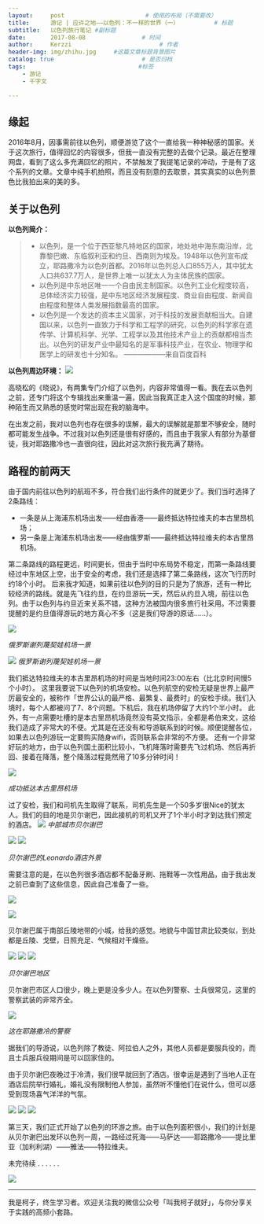 ```yaml
---
layout:     post                       # 使用的布局（不需要改）
title:      游记 | 应许之地——以色列：不一样的世界（一）          # 标题
subtitle:   以色列旅行笔记 #副标题
date:       2017-08-08                # 时间
author:     Kerzzi                         # 作者
header-img: img/zhihu.jpg     #这篇文章标题背景图片
catalog: true                         # 是否归档
tags:                                #标签
    - 游记
    - 千字文

---
```




## 缘起

2016年8月，因事需前往以色列，顺便游览了这个一直给我一种神秘感的国家。关于这次旅行，值得回忆的内容很多，但我一直没有完整的去做个记录。最近在整理网盘，看到了这么多充满回忆的照片，不禁触发了我提笔记录的冲动，于是有了这个系列的文章。文章中纯手机拍照，而且没有刻意的去取景，其实真实的以色列景色比我拍出来的美的多。

## 关于以色列

**以色列简介：**

> * 以色列，是一个位于西亚黎凡特地区的国家，地处地中海东南沿岸，北靠黎巴嫩、东临叙利亚和约旦、西南则为埃及。1948年以色列宣布成立，耶路撒冷为以色列首都。2016年以色列总人口855万人，其中犹太人口共637.7万人，是世界上唯一以犹太人为主体民族的国家。
> * 以色列是中东地区唯一一个自由民主制国家。以色列工业化程度较高，总体经济实力较强，是中东地区经济发展程度、商业自由程度、新闻自由程度和整体人类发展指数最高的国家。
> * 以色列是一个发达的资本主义国家，对于科技的发展贡献相当大。自建国以来，以色列一直致力于科学和工程学的研究，以色列的科学家在遗传学、计算机科学、光学、工程学以及其他技术产业上的贡献都相当杰出。以色列的研发产业中最知名的是军事科技产业，在农业、物理学和医学上的研发也十分知名。
>                             ——————来自百度百科


**以色列周边环境：**
![](https://ww4.sinaimg.cn/large/006tNc79gy1fich5pe37sj30ig0mw0up.jpg)

高晓松的《晓说》，有两集专门介绍了以色列，内容非常值得一看。我在去以色列之前，还专门将这个专辑找出来重温一遍，因此当我真正走入这个国度的时候，那种陌生而又熟悉的感觉时常出现在我的脑海中。

在出发之前，我对以色列也存在很多的误解，最大的误解就是那里不够安全，随时都可能发生战争。不过我对以色列还是很有好感的，而且由于我家人有部分为基督徒，我对耶路撒冷也一直很向往，因此对这次旅行我充满了期待。


## 路程的前两天

由于国内前往以色列的航班不多，符合我们出行条件的就更少了。我们当时选择了2条路线：

* 一条是从上海浦东机场出发——经由香港——最终抵达特拉维夫的本古里昂机场；
* 另一条是上海浦东机场出发——经由俄罗斯——最终抵达特拉维夫的本古里昂机场。

第二条路线的路程更远，时间更长，但由于当时中东局势不稳定，而第一条路线要经过中东地区上空，出于安全的考虑，我们还是选择了第二条路线，这次飞行历时约18个小时。
后来我才知道，如果前往以色列的目的只是为了旅游，还有一种比较经济的路线。就是先飞往约旦，在约旦游玩一天，然后从约旦入境，前往以色列。由于以色列与约旦近来关系不错，这种方法被国内很多旅行社采用。不过需要提醒的是约旦值得游玩的地方真心不多（这是我们导游的原话......）。

![](https://ww1.sinaimg.cn/large/006tNc79gy1fichdmlhfpj31kw16oni8.jpg)

_俄罗斯谢列蔑契娃机场一景_                    

![](https://ww1.sinaimg.cn/large/006tNc79gy1fichko9312j31kw16oao5.jpg)
_俄罗斯谢列蔑契娃机场一景_  

我们抵达特拉维夫的本古里昂机场的时间是当地时间23:00左右（比北京时间慢5个小时）。
这里我要说下以色列的机场安检。以色列航空的安检无疑是世界上最严厉最安全的，被称作「世界公认的最严格、最繁复、最费时」的安检手续。我们入境时，每个人都被问了7、8个问题。下机后，我在机场停留了大约1个半小时。
此外，有一点需要吐槽的是本古里昂机场竟然没有英文指示，全都是希伯来文，这给我们造成了非常大的不便。尤其是在还没有和导游联系到的时候。顺便提醒各位，如果去以色列游玩一定要购买随身wifi，否则联系会非常的不方便。
还有一个非常好玩的地方，由于以色列国土面积比较小，飞机降落时需要先飞过机场、然后再折回、接着在降落，整个降落过程竟然用了10多分钟时间！

![](https://ww2.sinaimg.cn/large/006tNc79gy1fichlplxcnj31kw16o4dt.jpg)

_成功抵达本古里昂机场_

过了安检，我们和司机先生取得了联系，司机先生是一个50多岁很Nice的犹太人。我们的目的地是贝尔谢巴，因此接机的司机又开了1个半小时才到达我们预定的酒店。
![](https://ww1.sinaimg.cn/large/006tNc79gy1fichqaupymj315m1pqgrs.jpg)
_中部城市贝尔谢巴_

![](https://ww4.sinaimg.cn/large/006tNc79gy1fichrmeqs2j31kw16oh36.jpg)
![](https://ww1.sinaimg.cn/large/006tNc79gy1fichrgysr5j31kw16o4k0.jpg)

_贝尔谢巴的Leonardo酒店外景_

需要注意的是，在以色列很多酒店都不配备牙刷、拖鞋等一次性用品，由于我出发之前已查到了这些信息，因此自己准备了一些。

![](https://ww2.sinaimg.cn/large/006tNc79gy1fichruxi3vj31kw16ogzz.jpg)

![](https://ww4.sinaimg.cn/large/006tNc79gy1fichrs218vj31kw16o1kx.jpg)

贝尔谢巴属于南部丘陵地带的小城，给我的感觉。地貌与中国甘肃比较类似，到处都是丘陵、戈壁，日照充足、气候相对干燥些。

![](https://ww1.sinaimg.cn/large/006tNc79gy1ficiiuhpgsj31kw16o1kx.jpg)
![](https://ww2.sinaimg.cn/large/006tNc79gy1ficihw87ccj31kw16on8x.jpg)
![](https://ww3.sinaimg.cn/large/006tNc79gy1ficihyx3vmj31kw16odrp.jpg)

_贝尔谢巴地区_

贝尔谢巴市区人口很少，晚上更是没多少人。在以色列警察、士兵很常见，这里的警察武装的非常齐全。

![](https://ww3.sinaimg.cn/large/006tNc79gy1ficjbyff0oj31kw23vkjh.jpg)

_这在耶路撒冷的警察_

据我们的导游说，以色列除了教徒、阿拉伯人之外，其他人员都是要服兵役的，而且士兵服兵役期间是可以回家住的。

由于贝尔谢巴夜晚过于冷清，我们很早就回到了酒店。很幸运是遇到了当地人正在酒店后院举行婚礼，婚礼没有限制他人参加，虽然听不懂他们在说什么，但可以感受到现场喜气洋洋的气氛。

 ![](https://ww4.sinaimg.cn/large/006tNc79gy1ficiif9wytj31kw16o4j5.jpg)
 ![](https://ww3.sinaimg.cn/large/006tNc79gy1ficiioaz2yj31kw16oh4j.jpg)
 ![](https://ww2.sinaimg.cn/large/006tNc79gy1ficiiqq2d6j31kw16owwa.jpg)


第三天，我们正式开始了以色列的环游之旅。由于以色列面积很小，我们的计划是从贝尔谢巴出发环以色列一周，一路经过死海——马萨达——耶路撒冷——提比里亚（加利利湖）——雅法——特拉维夫。

未完待续 . . . . . .

![](https://ww1.sinaimg.cn/large/006tNc79gy1ficgsiorlwj31kw0vwdx7.jpg)

---

我是柯子，终生学习者。欢迎关注我的微信公众号「叫我柯子就好」，与你分享关于实践的高频小套路。

